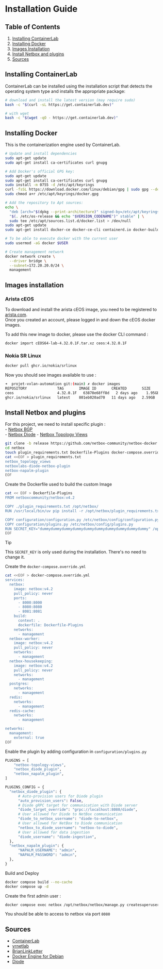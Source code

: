 # Installation Guide

## Table of Contents

1. [Installing ContainerLab](#installing-containerlab)
2. [Installing Docker](#installing-docker)
3. [Images Installation](#images-installation)
4. [Install Netbox and plugins](#install-netbox-and-plugins)
5. [Sources](#sources)

## Installing ContainerLab

ContainerLab can be installed using the installation script that detects the operating system type and installs the appropriate package:

```bash
# download and install the latest version (may require sudo)
bash -c "$(curl -sL https://get.containerlab.dev)"

# with wget
bash -c "$(wget -qO - https://get.containerlab.dev)"
```

## Installing Docker

This is the containerization engine used by ContainerLab.

```bash
# Update and install dependencies
sudo apt-get update
sudo apt-get install ca-certificates curl gnupg

# Add Docker's official GPG key:
sudo apt-get update
sudo apt-get install ca-certificates curl gnupg
sudo install -m 0755 -d /etc/apt/keyrings
curl -fsSL https://download.docker.com/linux/debian/gpg | sudo gpg --dearmor -o /etc/apt/keyrings/docker.gpg
sudo chmod a+r /etc/apt/keyrings/docker.gpg

# Add the repository to Apt sources:
echo \
  "deb [arch="$(dpkg --print-architecture)" signed-by=/etc/apt/keyrings/docker.gpg] https://download.docker.com/linux/debian \
  "$(. /etc/os-release && echo "$VERSION_CODENAME")" stable" | \
  sudo tee /etc/apt/sources.list.d/docker.list > /dev/null
sudo apt-get update
sudo apt-get install docker-ce docker-ce-cli containerd.io docker-buildx-plugin docker-compose-plugin

# To be able to execute docker with the current user
sudo usermod -aG docker $USER

# Create management network 
docker network create \
  --driver bridge \
  --subnet=172.20.20.0/24 \
  management
```

## Images installation

### Arista cEOS

To download and install the arista cEOS image, you need to be registered to [arista.com](https://www.arista.com/en/support/software-download).  
Once you created an account, please logged in and down the cEOS docker images.  

To add this new image to docker, please use the docker CLI command :

```bash
docker import cEOS64-lab-4.32.0.1F.tar.xz ceos:4.32.0.1F
```

### Nokia SR Linux

```bash
docker pull ghcr.io/nokia/srlinux
```

Now you should see images available to use :

```bash
➜  projet-vxlan-automation git:(main) ✗ docker images
REPOSITORY              TAG       IMAGE ID       CREATED       SIZE
ceos                    4.32.0.1F   63870e68ff8d   2 days ago    1.95GB
ghcr.io/nokia/srlinux   latest    801eb020ad70   11 days ago   2.59GB
```

## Install Netbox and plugins

  For this project, we need to install specific plugin :  
    - [Netbox BGP](https://github.com/netbox-community/netbox-bgp)  
    - [Netbox Diode](https://github.com/netboxlabs/diode)
    - [Netbox Topology Views](https://github.com/netbox-community/netbox-topology-views)

  ```bash
  git clone -b release https://github.com/netbox-community/netbox-docker.git netbox
  cd netbox
  touch plugin_requirements.txt Dockerfile-Plugins docker-compose.override.yml
  cat <<EOF > plugin_requirements.txt
  netbox_topology_views
  netboxlabs-diode-netbox-plugin
  netbox-napalm-plugin
  EOF
  ```

  Create the Dockerfile used to build the custom Image

  ```bash
  cat << EOF > Dockerfile-Plugins
  FROM netboxcommunity/netbox:v4.2

  COPY ./plugin_requirements.txt /opt/netbox/
  RUN /usr/local/bin/uv pip install -r /opt/netbox/plugin_requirements.txt

  COPY configuration/configuration.py /etc/netbox/config/configuration.py
  COPY configuration/plugins.py /etc/netbox/config/plugins.py
  RUN SECRET_KEY="dummydummydummydummydummydummydummydummydummydummy" /opt/netbox/venv/bin/python /opt/netbox/netbox/manage.py collectstatic --no-input
  EOF
  ```

  > [!TIP]  
  > This `SECRET_KEY` is only used during the installation. There's no need to change it.

  Create the `docker-compose.override.yml`

  ```bash
  cat <<EOF > docker-compose.override.yml
  services:
    netbox:
      image: netbox:v4.2
      pull_policy: never
      ports:
        - 8000:8000
        - 8080:8080
        - 8081:8081
      build:
        context: .
        dockerfile: Dockerfile-Plugins
      networks:
        - management
    netbox-worker:
      image: netbox:v4.2
      pull_policy: never
      networks:
        - management
    netbox-housekeeping:
      image: netbox:v4.2
      pull_policy: never
      networks:
        - management
    postgres:
      networks:
        - management
    redis:
      networks:
        - management
    redis-cache:
      networks:
        - management

  networks:
    management:
      external: true
  EOF
  ```

  Enable the plugin by adding configuration in `configuration/plugins.py`

  ```python
  PLUGINS = [
      "netbox-topology-views",
      "netbox_diode_plugin",
      "netbox_napalm_plugin",
  ]

PLUGINS_CONFIG = {
    "netbox_diode_plugin": {
        # Auto-provision users for Diode plugin
        "auto_provision_users": False,
        # Diode gRPC target for communication with Diode server
        "diode_target_override": "grpc://localhost:8080/diode",
        # User allowed for Diode to NetBox communication
        "diode_to_netbox_username": "diode-to-netbox",
        # User allowed for NetBox to Diode communication
        "netbox_to_diode_username": "netbox-to-diode",
        # User allowed for data ingestion
        "diode_username": "diode-ingestion",
    },
    "netbox_napalm_plugin": {
        "NAPALM_USERNAME": "admin",
        "NAPALM_PASSWORD": "admin",
    },
}
  ```

  Build and Deploy

  ```bash
  docker compose build --no-cache
  docker compose up -d
  ```

  Create the first admin user :

  ```bash
  docker compose exec netbox /opt/netbox/netbox/manage.py createsuperuser
  ```

  You should be able to access to netbox via port `8080`

## Sources

- [ContainerLab](https://containerlab.dev/install/)
- [vrnetlab](https://containerlab.dev/manual/vrnetlab/#vrnetlab)
- [BrianLinkLetter](https://www.brianlinkletter.com/2019/03/vrnetlab-emulate-networks-using-kvm-and-docker/)
- [Docker Engine for Debian](https://docs.docker.com/engine/install/debian/)
- [Diode](https://github.com/netboxlabs/diode?tab=readme-ov-file)
